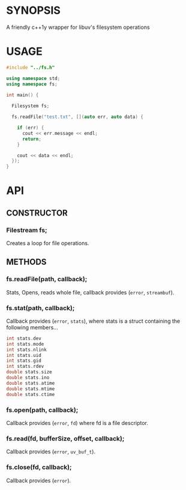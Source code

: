 # SYNOPSIS
A friendly c++1y wrapper for libuv's filesystem operations

# USAGE

```cpp
#include "../fs.h"

using namespace std;
using namespace fs;

int main() {
 
  Filesystem fs;

  fs.readFile("test.txt", [](auto err, auto data) {

    if (err) {
      cout << err.message << endl;
      return;
    }

    cout << data << endl;
  });
}
```

# API

## CONSTRUCTOR
### Filestream fs;
Creates a loop for file operations.

## METHODS

### fs.readFile(path, callback);
Stats, Opens, reads whole file, callback provides (`error`, `streambuf`).

### fs.stat(path, callback);
Callback provides (`error`, `stats`), where stats is a struct containing 
the following members...

```cpp
int stats.dev
int stats.mode
int stats.nlink
int stats.uid
int stats.gid
int stats.rdev
double stats.size
double stats.ino
double stats.atime
double stats.mtime
double stats.ctime
```

### fs.open(path, callback);
Callback provides (`error`, `fd`) where fd is a file descriptor.

### fs.read(fd, bufferSize, offset, callback);
Callback provides (`error`, `uv_buf_t`).

### fs.close(fd, callback);
Callback provides (`error`).

